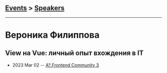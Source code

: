 ## [Events](../README.md) > [Speakers](../speakers.md)
---

# Вероника Филиппова

## View на Vue: личный опыт вхождения в IT
- 2023 Mar 02 -- [A?.Frontend Community 3](https://youtu.be/lZhWb1zrYAA)    

